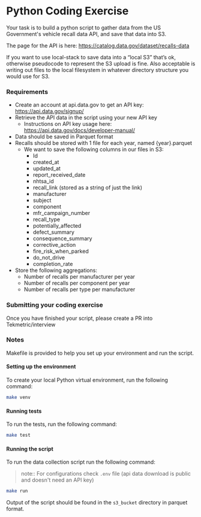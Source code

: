# Python Coding Exercise

Your task is to build a python script to gather data from the US Government's vehicle recall data API, and save that data into S3. 

The page for the API is here: https://catalog.data.gov/dataset/recalls-data

If you want to use local-stack to save data into a “local S3” that’s ok, otherwise pseudocode to represent the S3 upload is fine. Also acceptable is writing out files to the local filesystem in whatever directory structure you would use for S3.

### Requirements
- Create an account at api.data.gov to get an API key: https://api.data.gov/signup/
- Retrieve the API data in the script using your new API key
    - Instructions on API key usage here: https://api.data.gov/docs/developer-manual/
- Data should be saved in Parquet format
- Recalls should be stored with 1 file for each year, named {year}.parquet
    - We want to save the following columns in our files in S3:
        - Id
        - created_at
        - updated_at
        - report_received_date
        - nhtsa_id
        - recall_link (stored as a string of just the link)
        - manufacturer
        - subject
        - component
        - mfr_campaign_number
        - recall_type
        - potentially_affected
        - defect_summary
        - consequence_summary
        - corrective_action
        - fire_risk_when_parked
        - do_not_drive
        - completion_rate
- Store the following aggregations:
    - Number of recalls per manufacturer per year
    - Number of recalls per component per year
    - Number of recalls per type per manufacturer

### Submitting your coding exercise
Once you have finished your script, please create a PR into Tekmetric/interview

### Notes

Makefile is provided to help you set up your environment and run the script.

#### Setting up the environment

To create your local Python virtual environment, run the following command:

```sh
make venv
```

#### Running tests

To run the tests, run the following command:

```sh
make test
```

#### Running the script

To run the data collection script run the following command:
> note:: For configurations check `.env` file (api data download is public and doesn't need an API key)

```sh
make run
```

Output of the script should be found in the `s3_bucket` directory in parquet format.
